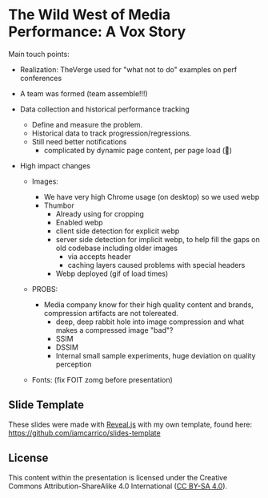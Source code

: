 The Wild West of Media Performance: A Vox Story
===============================================

Main touch points:
  - Realization: TheVerge used for "what not to do" examples on perf conferences
  - A team was formed (team assemble!!!)
  - Data collection and historical performance tracking
    - Define and measure the problem.
    - Historical data to track progression/regressions.
    - Still need better notifications
      - complicated by dynamic page content, per page load (:knife:)

  - High impact changes

    - Images:
      - We have very high Chrome usage (on desktop) so we used webp
      - Thumbor
        - Already using for cropping
        - Enabled webp
        - client side detection for explicit webp
        - server side detection for implicit webp, to help fill the gaps on old codebase including older images
          - via accepts header
          - caching layers caused problems with special headers
        - Webp deployed (gif of load times)

    - PROBS:
      - Media company know for their high quality content and brands, compression artifacts are not tolereated.
        - deep, deep rabbit hole into image compression and what makes a compressed image "bad"?
        - SSIM
        - DSSIM
        - Internal small sample experiments, huge deviation on quality perception


    - Fonts: (fix FOIT zomg before presentation)




## Slide Template

These slides were made with [Reveal.js](http://lab.hakim.se/reveal-js/) with my own template, found here: https://github.com/iamcarrico/slides-template

## License

This content within the presentation is licensed under the Creative Commons Attribution-ShareAlike 4.0 International ([CC BY-SA 4.0](http://creativecommons.org/licenses/by-sa/4.0/)).
